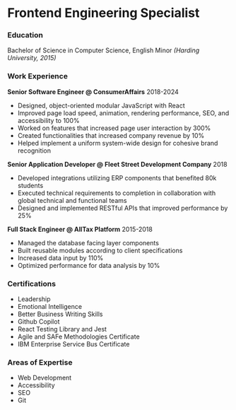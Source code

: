 # Frontend Engineering Specialist

### Education
Bachelor of Science in Computer Science, English Minor _(Harding University, 2015)_

### Work Experience
**Senior Software Engineer @ ConsumerAffairs** 2018-2024
- Designed, object-oriented modular JavaScript with React
- Improved page load speed, animation, rendering performance, SEO, and accessibility to 100%
- Worked on features that increased page user interaction by 300%
- Created functionalities that increased company revenue by 10%
- Helped implement a uniform system-wide design for cohesive brand recognition

**Senior Application Developer @ Fleet Street Development Company** 2018
- Developed integrations utilizing ERP components that benefited 80k students
- Executed technical requirements to completion in collaboration with global technical
and functional teams
- Designed and implemented RESTful APIs that improved performance by 25%

**Full Stack Engineer @ AllTax Platform** 2015-2018
- Managed the database facing layer components
- Built reusable modules according to client specifications
- Increased data input by 110%
- Optimized performance for data analysis by 10%

### Certifications
- Leadership
- Emotional Intelligence
- Better Business Writing Skills
- Github Copilot
- React Testing Library and Jest
- Agile and SAFe Methodologies Certificate
- IBM Enterprise Service Bus Certificate

### Areas of Expertise
- Web Development
- Accessibility
- SEO
- Git
